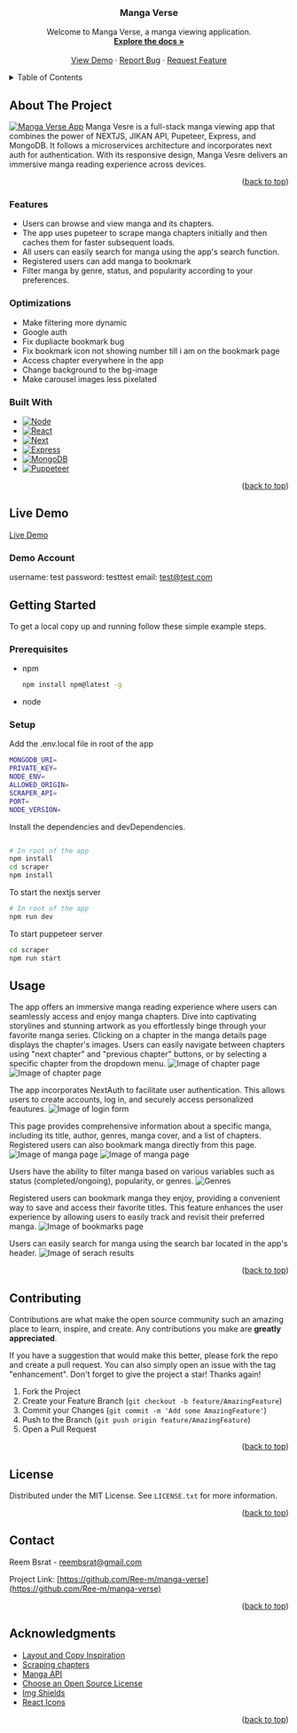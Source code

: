 <a name="readme-top"></a>

<!-- [![Contributors][contributors-shield]][contributors-url]
[![Forks][forks-shield]][forks-url]
[![Stargazers][stars-shield]][stars-url]
[![Issues][issues-shield]][issues-url]
[![MIT License][license-shield]][license-url]
[![LinkedIn][linkedin-shield]][linkedin-url] -->

<!-- PROJECT LOGO -->
<br />
<div align="center">
  

  <h3 align="center">Manga Verse</h3>

  <p align="center">
    Welcome to Manga Verse, a manga viewing application.
    <br />
    <a href="https://github.com/Ree-m/manga-verse"><strong>Explore the docs »</strong></a>
    <br />
    <br />
    <a href="https://manga-verse.onrender.com">View Demo</a>
    ·
    <a href="https://github.com/Ree-m/manga-verse/issues">Report Bug</a>
    ·
    <a href="https://github.com/Ree-m/manga-verse/issues">Request Feature</a>
  </p>
</div>

<!-- TABLE OF CONTENTS -->
<details>
  <summary>Table of Contents</summary>
  <ol>
    <li>
      <a href="#about-the-project">About The Project</a>
      <ul>
        <li><a href="#built-with">Built With</a></li>
       li><a href="#features">Features</a></li>
      </ul>
    </li>
    <li>
      <a href="#getting-started">Getting Started</a>
      <ul>
        <li><a href="#prerequisites">Prerequisites</a></li>
        <li><a href="#installation">Installation</a></li>
      </ul>
    </li>
    <li><a href="#usage">Usage</a></li>
    <li><a href="#contributing">Contributing</a></li>
    <li><a href="#license">License</a></li>
    <li><a href="#contact">Contact</a></li>
    <li><a href="#acknowledgments">Acknowledgments</a></li>

  </ol>
</details>

<!-- ABOUT THE PROJECT -->

## About The Project

[![Manga Verse App][product-screenshot]](https://manga-verse-beta.vercel.app/)
Manga Vesre is a full-stack manga viewing app that combines the power of NEXTJS, JIKAN API, Pupeteer, Express, and MongoDB. It follows a microservices architecture and incorporates next auth for authentication. With its responsive design, Manga Vesre delivers an immersive manga reading experience across devices.

<p align="right">(<a href="#readme-top">back to top</a>)</p>

### Features

- Users can browse and view manga and its chapters.
- The app uses pupeteer to scrape manga chapters initially and then caches them for faster subsequent loads.
- All users can easily search for manga using the app's search function.
- Registered users can add manga to bookmark
- Filter manga by genre, status, and popularity according to your preferences.


### Optimizations

- Make filtering more dynamic
- Google auth
- Fix dupliacte bookmark bug
- Fix bookmark icon not showing number till i am on the bookmark page
- Access chapter everywhere in the app
- Change background to the bg-image
- Make carousel images less pixelated


### Built With

- [![Node][node.js]][node-url]
- [![React][react.js]][react-url]
- [![Next][next.js]][nextjs-url]
- [![Express][express.js]][express-url]
- [![MongoDB][mongodb]][mongodb-url]
- [![Puppeteer][puppeteer]][puppeteer-url]



<p align="right">(<a href="#readme-top">back to top</a>)</p>

## Live Demo

[Live Demo](https://manga-verse-beta.vercel.app/)

### Demo Account

username: test password: testtest email: test@test.com

<!-- GETTING STARTED -->

## Getting Started

To get a local copy up and running follow these simple example steps.

### Prerequisites

- npm
  ```sh
  npm install npm@latest -g
  ```
- node

### Setup

Add the .env.local file in root of the app

```sh
MONGODB_URI=
PRIVATE_KEY=
NODE_ENV=
ALLOWED_ORIGIN=
SCRAPER_API=
PORT=
NODE_VERSION=
```

Install the dependencies and devDependencies.

```sh

# In root of the app
npm install
cd scraper
npm install

```

To start the nextjs server 

```sh
# In root of the app
npm run dev
```

To start puppeteer server

```sh 
cd scraper
npm run start
```


<!-- USAGE EXAMPLES -->



## Usage

The app offers an immersive manga reading experience where users can seamlessly access and enjoy manga chapters. Dive into captivating storylines and stunning artwork as you effortlessly binge through your favorite manga series.
Clicking on a chapter in the manga details page displays the chapter\'s images. Users can easily navigate between chapters using "next chapter" and "previous chapter" buttons, or by selecting a specific chapter from the dropdown menu.
<img src="app/styles/assests/readme/manga-verse-chapter-page.jpg" alt="Image of chapter page" />
<img src="app/styles/assests/readme/manga-verse-chapter-page2.jpg" alt="Image of chapter page" />


The app incorporates NextAuth to facilitate user authentication. This allows users to create accounts, log in, and securely access personalized feautures.
<img src="app/styles/assests/readme/manga-verse-login.jpg" alt="Image of login form" />

This page provides comprehensive information about a specific manga, including its title, author, genres, manga cover, and a list of chapters. Registered users can also bookmark manga directly from this page.
<img src="app/styles/assests/readme/manga-verse-manga-page.jpg" alt="Image of manga page" />
<img src="app/styles/assests/readme/manga-verse-chapters-list.jpg" alt="Image of manga page" />


Users have the ability to filter manga based on various variables such as status (completed/ongoing), popularity, or genres.
<img src="app/styles/assests/readme/manga-verse-genres.png" alt="Genres" />

Registered users can bookmark manga they enjoy, providing a convenient way to save and access their favorite titles. This feature enhances the user experience by allowing users to easily track and revisit their preferred manga.
<img src="app/styles/assests/readme/manga-verse-bookmark-page.jpg" alt="Image of bookmarks page" />

Users can easily search for manga using the search bar located in the app's header.
<img src="app/styles/assests/readme/manga-verse-search.jpg" alt="Image of serach results" />





<p align="right">(<a href="#readme-top">back to top</a>)</p>

<!-- CONTRIBUTING -->

## Contributing

Contributions are what make the open source community such an amazing place to learn, inspire, and create. Any contributions you make are **greatly appreciated**.

If you have a suggestion that would make this better, please fork the repo and create a pull request. You can also simply open an issue with the tag "enhancement".
Don't forget to give the project a star! Thanks again!

1. Fork the Project
2. Create your Feature Branch (`git checkout -b feature/AmazingFeature`)
3. Commit your Changes (`git commit -m 'Add some AmazingFeature'`)
4. Push to the Branch (`git push origin feature/AmazingFeature`)
5. Open a Pull Request

<p align="right">(<a href="#readme-top">back to top</a>)</p>

<!-- LICENSE -->

## License

Distributed under the MIT License. See `LICENSE.txt` for more information.

<p align="right">(<a href="#readme-top">back to top</a>)</p>

<!-- CONTACT -->

## Contact

Reem Bsrat - reembsrat@gmail.com

Project Link: [https://github.com/Ree-m/manga-verse](https://github.com/Ree-m/manga-verse)

<p align="right">(<a href="#readme-top">back to top</a>)</p>

<!-- ACKNOWLEDGMENTS -->

## Acknowledgments

- [Layout and Copy Inspiration](https://manganato.com/)
- [Scraping chapters](ww6.manganelo.tv)
- [Manga API](https://jikan.moe/)
- [Choose an Open Source License](https://choosealicense.com)
- [Img Shields](https://shields.io) 
- [React Icons](https://react-icons.github.io/react-icons/search)

<p align="right">(<a href="#readme-top">back to top</a>)</p>

[forks-shield]: https://img.shields.io/github/forks/othneildrew/Best-README-Template.svg?style=for-the-badge
[forks-url]: https://github.com/othneildrew/Best-README-Template/network/members
[stars-shield]: https://img.shields.io/github/stars/othneildrew/Best-README-Template.svg?style=for-the-badge
[stars-url]: https://github.com/othneildrew/Best-README-Template/stargazers
[issues-shield]: https://img.shields.io/github/issues/othneildrew/Best-README-Template.svg?style=for-the-badge
[issues-url]: https://github.com/othneildrew/Best-README-Template/issues
[license-shield]: https://img.shields.io/github/license/othneildrew/Best-README-Template.svg?style=for-the-badge
[license-url]: https://github.com/Ree-m/manga-verse/blob/main/LICENSE.txt
[product-screenshot]: app/styles/assests/readme/manga-verse-home-page.jpg
[node.js]: https://img.shields.io/badge/Node.js-43853D?style=for-the-badge&logo=node.js&logoColor=white
[node-url]: https://nodejs.org/en
[react.js]: https://img.shields.io/badge/React-20232A?style=for-the-badge&logo=react&logoColor=61DAFB
[react-url]: https://reactjs.org/
[next.js]:https://img.shields.io/badge/next.js-000000?style=for-the-badge&logo=nextdotjs&logoColor=white
[nextjs-url]: https://nextjs.org/
[mongodb]: https://img.shields.io/badge/MongoDB-4EA94B?style=for-the-badge&logo=mongodb&logoColor=white
[mongodb-url]: https://www.mongodb.com/docs/atlas/
[express.js]: https://img.shields.io/badge/Express.js-404D59?style=for-the-badge
[express-url]: https://expressjs.com/
[puppeteer]: https://img.shields.io/badge/-Puppeteer-40B5A4?logo=Puppeteer&logoColor=
[puppeteer-url]: https://pptr.dev/


